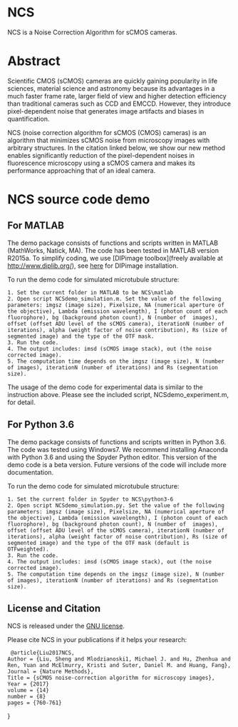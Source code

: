 # NCS

NCS is a Noise Correction Algorithm for sCMOS cameras. 

# Abstract
Scientific CMOS (sCMOS) cameras are quickly gaining popularity in life sciences, material science and astronomy because its advantages in a much faster frame rate, larger field of view and higher detection efficiency than traditional cameras such as CCD and EMCCD. However, they introduce pixel-dependent noise that generates image artifacts and biases in quantification. 

NCS (noise correction algorithm for sCMOS (CMOS) cameras) is an algorithm that minimizes sCMOS noise from microscopy images with arbitrary structures. In the citation linked below, we show our new method enables significantly reduction of the pixel-dependent noises in fluorescence microscopy using a sCMOS camera and makes its performance approaching that of an ideal camera. 

# NCS source code demo
## For MATLAB
The demo package consists of functions and scripts written in MATLAB (MathWorks, Natick, MA). The code has been tested in MATLAB version R2015a. To simplify coding, we use [DIPimage toolbox](freely available at http://www.diplib.org/), see [here](https://github.com/HuanglabPurdue/NCS/edit/master/Dipimage%20Installation.md) for DIPimage installation. 

To run the demo code for simulated microtubule structure:

	1. Set the current folder in MATLAB to be NCS\matlab
	2. Open script NCSdemo_simulation.m. Set the value of the following parameters: imgsz (image size), Pixelsize, NA (numerical aperture of the objective), Lambda (emission wavelength), I (photon count of each fluorophore), bg (background photon count), N (number of  images), offset (offset ADU level of the sCMOS camera), iterationN (number of iterations), alpha (weight factor of noise contribution), Rs (size of segmented image) and the type of the OTF mask.
	3. Run the code. 
	4. The output includes: imsd (sCMOS image stack), out (the noise corrected image).
	5. The computation time depends on the imgsz (image size), N (number of images), iterationN (number of iterations) and Rs (segmentation size). 
  
The usage of the demo code for experimental data is similar to the instruction above. Please see the included script, NCSdemo_experiment.m, for detail. 

## For Python 3.6
The demo package consists of functions and scripts written in Python 3.6. The code was tested using Windows7. We recommend installing Anaconda with Python 3.6 and using the Spyder Python editor. This version of the demo code is a beta version. Future versions of the code will include more documentation.

To run the demo code for simulated microtubule structure:

	1. Set the current folder in Spyder to NCS\python3-6
	2. Open script NCSdemo_simulation.py. Set the value of the following parameters: imgsz (image size), Pixelsize, NA (numerical aperture of the objective), Lambda (emission wavelength), I (photon count of each fluorophore), bg (background photon count), N (number of  images), offset (offset ADU level of the sCMOS camera), iterationN (number of iterations), alpha (weight factor of noise contribution), Rs (size of segmented image) and the type of the OTF mask (default is OTFweighted). 
	3. Run the code.
	4. The output includes: imsd (sCMOS image stack), out (the noise corrected image).
	5. The computation time depends on the imgsz (image size), N (number of images), iterationN (number of iterations) and Rs (segmentation size).

## License and Citation
NCS is released under the [GNU license](https://github.com/HuanglabPurdue/NCS/edit/master/LICENSE).

Please cite NCS in your publications if it helps your research:

  	 @article{Liu2017NCS,
	Author = {Liu, Sheng and Mlodzianoski1, Michael J. and Hu, Zhenhua and Ren, Yuan and McElmurry, Kristi and Suter, Daniel M. and Huang, Fang},
	Journal = {Nature Methods},
	Title = {sCMOS noise-correction algorithm for microscopy images},
	Year = {2017}
	volume = {14}
	number = {8}
	pages = {760-761}
   }

